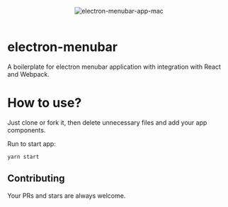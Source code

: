 <p align="center">
  <img src="https://raw.githubusercontent.com/rousan/electron-menubar/master/screenshot-mac.png" alt="electron-menubar-app-mac">
    <br>
    <br>
</p>

# electron-menubar

A boilerplate for electron menubar application with integration with React and Webpack.

# How to use?

Just clone or fork it, then delete unnecessary files and add your app components.

Run to start app:

```shell
yarn start
```

## Contributing

Your PRs and stars are always welcome.